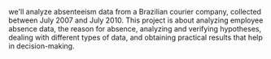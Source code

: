 we'll analyze absenteeism data from a Brazilian courier company, 
collected between July 2007 and July 2010. 
This project is about analyzing employee absence data, the reason for absence, analyzing and verifying hypotheses, dealing with different types of data, and obtaining practical results that help in decision-making.
